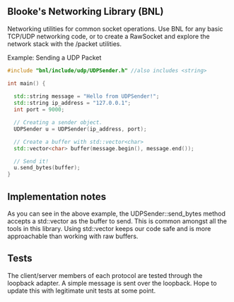 ## Blooke's Networking Library (BNL)

Networking utilities for common socket operations. Use BNL for any basic TCP/UDP networking code, or to create a RawSocket and explore the network stack with the /packet utilities. 

Example: Sending a UDP Packet

```c++
#include "bnl/include/udp/UDPSender.h" //also includes <string>

int main() {
  
  std::string message = "Hello from UDPSender!";
  std::string ip_address = "127.0.0.1";
  int port = 9000;

  // Creating a sender object.
  UDPSender u = UDPSender(ip_address, port); 

  // Create a buffer with std::vector<char>
  std::vector<char> buffer(message.begin(), message.end());

  // Send it!
  u.send_bytes(buffer);
}
```

## Implementation notes

As you can see in the above example, the UDPSender::send_bytes method accepts a std::vector<char> as the buffer to send. This is common amongst all the tools in this library. Using std::vector keeps our code safe and is more approachable than working with raw buffers.

## Tests

The client/server members of each protocol are tested through the loopback adapter. A simple message is sent over the loopback. Hope to update this with legitimate unit tests at some point.
